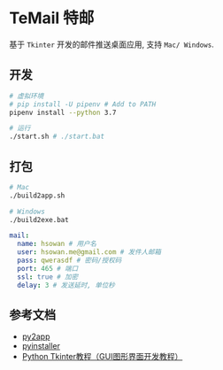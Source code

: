 # TeMail 特邮

基于 `Tkinter` 开发的邮件推送桌面应用, 支持 `Mac/ Windows`.

## 开发

```bash
# 虚拟环境
# pip install -U pipenv # Add to PATH
pipenv install --python 3.7

# 运行
./start.sh # ./start.bat

```

## 打包

```bash
# Mac
./build2app.sh

# Windows
./build2exe.bat

```

```yaml
mail:
  name: hsowan # 用户名
  user: hsowan.me@gmail.com # 发件人邮箱
  pass: qwerasdf # 密码/授权码
  port: 465 # 端口
  ssl: true # 加密
  delay: 3 # 发送延时, 单位秒

```

## 参考文档

* [py2app](https://py2app.readthedocs.io/en/latest/index.html)
* [pyinstaller](http://www.pyinstaller.org/)
* [Python Tkinter教程（GUI图形界面开发教程）](http://c.biancheng.net/python/tkinter/)